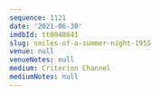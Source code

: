 ```yaml
---
sequence: 1121
date: '2021-06-30'
imdbId: tt0048641
slug: smiles-of-a-summer-night-1955
venue: null
venueNotes: null
medium: Criterion Channel
mediumNotes: null
---
```


